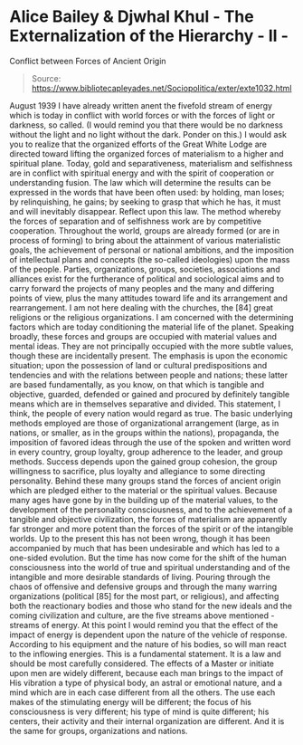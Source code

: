 # Alice Bailey & Djwhal Khul - The Externalization of the Hierarchy - II -
Conflict between Forces of Ancient Origin

> Source: https://www.bibliotecapleyades.net/Sociopolitica/exter/exte1032.html

August 1939
I have already written anent the fivefold stream of energy which is today in conflict with world forces or with the forces of light or darkness, so called. (I would remind you that there would be no darkness without the light and no light without the dark. Ponder on this.) I would ask you to realize that the organized efforts of the Great White Lodge are directed toward lifting the organized forces of materialism to a higher and spiritual plane. Today, gold and separativeness, materialism and selfishness are in conflict with spiritual energy and with the spirit of cooperation or understanding fusion. The law which will determine the results can be expressed in the words that have been often used: by holding, man loses; by relinquishing, he gains; by seeking to grasp that which he has, it must and will inevitably disappear. Reflect upon this law.
The method whereby the forces of separation and of selfishness work are by competitive cooperation. Throughout the world, groups are already formed (or are in process of forming) to bring about the attainment of various materialistic goals, the achievement of personal or national ambitions, and the imposition of intellectual plans and concepts (the so-called ideologies) upon the mass of the people. Parties, organizations, groups, societies, associations and alliances exist for the furtherance of political and sociological aims and to carry forward the projects of many peoples and the many and differing points of view, plus the many attitudes toward life and its arrangement and rearrangement. I am not here dealing with the churches, the [84] great religions or the religious organizations. I am concerned with the determining factors which are today conditioning the material life of the planet. Speaking broadly, these forces and groups are occupied with material values and mental ideas. They are not principally occupied with the more subtle values, though these are incidentally present. The emphasis is upon the economic situation; upon the possession of land or cultural predispositions and tendencies and with the relations between people and nations; these latter are based fundamentally, as you know, on that which is tangible and objective, guarded, defended or gained and procured by definitely tangible means which are in themselves separative and divided. This statement, I think, the people of every nation would regard as true. The basic underlying methods employed are those of organizational arrangement (large, as in nations, or smaller, as in the groups within the nations), propaganda, the imposition of favored ideas through the use of the spoken and written word in every country, group loyalty, group adherence to the leader, and group methods. Success depends upon the gained group cohesion, the group willingness to sacrifice, plus loyalty and allegiance to some directing personality.
Behind these many groups stand the forces of ancient origin which are pledged either to the material or the spiritual values. Because many ages have gone by in the building up of the material values, to the development of the personality consciousness, and to the achievement of a tangible and objective civilization, the forces of materialism are apparently far stronger and more potent than the forces of the spirit or of the intangible worlds. Up to the present this has not been wrong, though it has been accompanied by much that has been undesirable and which has led to a one-sided evolution. But the time has now come for the shift of the human consciousness into the world of true and spiritual understanding and of the intangible and more desirable standards of living.
Pouring through the chaos of offensive and defensive groups and through the many warring organizations (political [85] for the most part, or religious), and affecting both the reactionary bodies and those who stand for the new ideals and the coming civilization and culture, are the five streams above mentioned - streams of energy.
At this point I would remind you that the effect of the impact of energy is dependent upon the nature of the vehicle of response. According to his equipment and the nature of his bodies, so will man react to the inflowing energies. This is a fundamental statement. It is a law and should be most carefully considered. The effects of a Master or initiate upon men are widely different, because each man brings to the impact of His vibration a type of physical body, an astral or emotional nature, and a mind which are in each case different from all the others. The use each makes of the stimulating energy will be different; the focus of his consciousness is very different; his type of mind is quite different; his centers, their activity and their internal organization are different. And it is the same for groups, organizations and nations.
